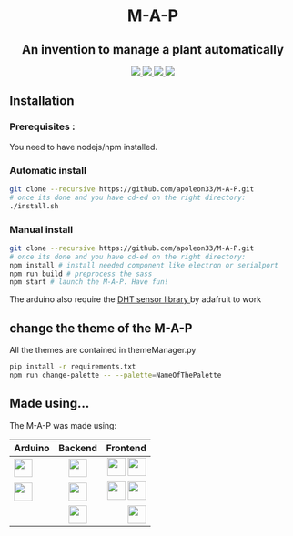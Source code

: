 <h1 align="center">M-A-P</h1>
<h2 align="center">An invention to manage a plant automatically</h2>
<p align="center">
    <a href="https://www.codefactor.io/repository/github/apoleon33/m-a-p/overview/dev">
        <img src="https://www.codefactor.io/repository/github/apoleon33/m-a-p/badge/rewrite">
    </a>
    <a href="https://github.com/apoleon33/M-A-P/stargazers/">
        <img src="https://badgen.net/github/stars/apoleon33/M-A-P">
    </a>
    <a href="http://perso.crans.org/besson/LICENSE.html">
        <img src="https://img.shields.io/badge/License-GPLv3-blue.svg">
    </a>
    <a href="https://discord.gg/hS4VgSTumn">
        <img src="https://badgen.net/discord/members/hS4VgSTumn">
    </a>
</p>

## Installation

### Prerequisites :
You need to have nodejs/npm installed.

### Automatic install

```sh
git clone --recursive https://github.com/apoleon33/M-A-P.git
# once its done and you have cd-ed on the right directory:
./install.sh
 ```

### Manual install

```sh
git clone --recursive https://github.com/apoleon33/M-A-P.git
# once its done and you have cd-ed on the right directory:
npm install # install needed component like electron or serialport
npm run build # preprocess the sass
npm start # launch the M-A-P. Have fun!
```


The arduino also require the [DHT sensor library ](https://github.com/adafruit/DHT-sensor-library) by adafruit to work

## change the theme of the M-A-P

All the themes are contained in themeManager.py
```sh
pip install -r requirements.txt
npm run change-palette -- --palette=NameOfThePalette
```

## Made using...
 The M-A-P was made using:

| Arduino  | Backend          | Frontend |
| :--------------- |:---------------:| -----:|
|     <a href="https://www.arduino.cc/"><img src="https://cdn.worldvectorlogo.com/logos/arduino-1.svg" width="32"></a>  |   <a href="https://nodejs.org/en/"><img src="https://cdn.worldvectorlogo.com/logos/nodejs-icon.svg" width="32"></a>       |  <a href="https://developer.mozilla.org/en-US/docs/Web/HTML"><img src="https://cdn.worldvectorlogo.com/logos/html-1.svg" width="32"></a> <a href="https://developer.mozilla.org/en-US/docs/Web/JavaScript"><img src="https://cdn.worldvectorlogo.com/logos/logo-javascript.svg" width="32"></a> |
| <a href="https://github.com/adafruit/DHT-sensor-library"><img src="https://yt3.ggpht.com/hme3lW9xG5CzDVFK7292X0uDm1Jhk6e3C4bEBzX_RKz1hNVJyIRfTebu4oPRWRxAfBqh-CvQVY8=s176-c-k-c0x00ffffff-no-rj" width="32"></a>   |     <a href="https://serialport.io/"><img src="https://serialport.io/img/nodebots-logo.svg" width="32"></a>         | <a href="https://sass-lang.com/"><img src="https://cdn.worldvectorlogo.com/logos/sass-1.svg" width="32"></a>   <a href="https://reactjs.org/"><img src="https://cdn.worldvectorlogo.com/logos/react-2.svg" width="32"></a>  |
|   | <a href="https://github.com/discordjs/RPC"><img src="https://cdn.worldvectorlogo.com/logos/discord-6.svg" width="32"></a>          |    <a href="https://www.electronjs.org/"><img src="https://cdn.worldvectorlogo.com/logos/electron-1.svg" width="32"></a> |
